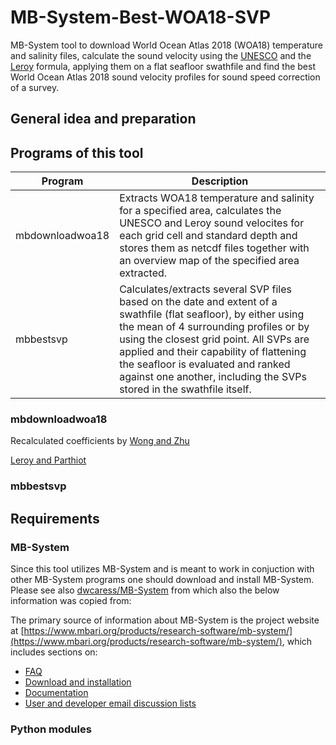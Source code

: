 # MB-System-Best-WOA18-SVP
MB-System tool to download World Ocean Atlas 2018 (WOA18) temperature and salinity files, calculate the sound velocity using the [UNESCO](https://repository.oceanbestpractices.org/handle/11329/109)  and the [Leroy](https://doi.org/10.1121/1.2988296) formula, applying them on a flat seafloor swathfile and find the best World Ocean Atlas 2018 sound velocity profiles for sound speed correction of a survey.

## General idea and preparation

## Programs of this tool

| Program                 | Description
|-------------------------|-----------------------------------------------------------------------------------------------------------------------------------------------------------------------------------------------------------------------------------------------------------------------------------------------------------------------------------------------------------------------------------------------------|
| mbdownloadwoa18         | Extracts WOA18 temperature and salinity for a specified area, calculates the UNESCO and Leroy sound velocites for each grid cell and standard depth and stores them as netcdf files together with an overview map of the specified area extracted.
| mbbestsvp               | Calculates/extracts several SVP files based on the date and extent of a swathfile (flat seafloor), by either using the mean of 4 surrounding profiles or by using the closest grid point. All SVPs are applied and their capability of flattening the seafloor is evaluated and ranked against one another, including the SVPs stored in the swathfile itself.


### mbdownloadwoa18

Recalculated coefficients by [Wong and Zhu](https://doi.org/10.1121/1.413048)

[Leroy and Parthiot](https://doi.org/10.1121/1.421275)


### mbbestsvp

## Requirements

### MB-System
Since this tool utilizes MB-System and is meant to work in conjuction with other MB-System programs one should download and install MB-System. Please see also [dwcaress/MB-System](https://github.com/dwcaress/MB-System) from which also the below information was copied from:

The primary source of information about MB-System is the project website at [https://www.mbari.org/products/research-software/mb-system/](https://www.mbari.org/products/research-software/mb-system/), which includes sections on:

- [FAQ](https://www.mbari.org/products/research-software/mb-system/mb-system-faq/)
- [Download and installation](https://www.mbari.org/products/research-software/mb-system/how-to-download-and-install-mb-system/)
- [Documentation](https://www.mbari.org/products/research-software/mb-system/mb-system-documentation/)
- [User and developer email discussion lists](https://www.mbari.org/products/research-software/mb-system/mb-system-discussion-lists/)

### Python modules
